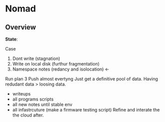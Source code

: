 # Nomad

## Overview

**State**: 

Case
1. Dont write (stagnation)
2. Write on local disk (furthur fragmentation)
3. Namespace notes (redancy and isolocation) <-

Run plan 3
Push almost evertyng 
Just get a definitive pool of data. Having redudant data > loosing data.
 - writeups
 - all programs scripts
 - all new notes until stable env
 - all infastrcuture (make a firmware testing script)
Refine and interate the the cloud after.

